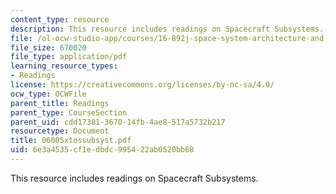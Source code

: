 ```yaml
---
content_type: resource
description: This resource includes readings on Spacecraft Subsystems.
file: /ol-ocw-studio-app/courses/16-892j-space-system-architecture-and-design-fall-2004/6e3a4535cf1edbdc995422ab0520bb68_06005xtossubsyst.pdf
file_size: 670020
file_type: application/pdf
learning_resource_types:
- Readings
license: https://creativecommons.org/licenses/by-nc-sa/4.0/
ocw_type: OCWFile
parent_title: Readings
parent_type: CourseSection
parent_uid: cdd17381-3670-14fb-4ae8-517a5732b217
resourcetype: Document
title: 06005xtossubsyst.pdf
uid: 6e3a4535-cf1e-dbdc-9954-22ab0520bb68
---
```

This resource includes readings on Spacecraft Subsystems.